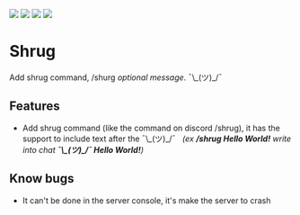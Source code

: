 [![](https://img.shields.io/badge/Github-Source--code-grey?style=for-the-badge&labelColor=00ba00)](https://github.com/Grifonice99/shrug)  ![](https://img.shields.io/badge/dynamic/json?color=grey&label=shrug&query=%24.releases[-1:].version&prefix=Version%20&url=https%3A%2F%2Fmods.factorio.com%2Fapi%2Fmods%2Fshrug&style=for-the-badge&labelColor=orange) [![](https://img.shields.io/badge/dynamic/json?color=grey&label=Downloads&query=downloads_count&url=https%3A%2F%2Fmods.factorio.com%2Fapi%2Fmods%2Fshrug&style=for-the-badge&labelColor=orange)](https://mods.factorio.com/mod/shrug) [![](https://img.shields.io/badge/Support-A%20coffee%20it's%20apprecieated%20%20-0074b4?logo=kofi&style=for-the-badge&color=grey&labelColor=0077ab)](https://ko-fi.com/Grifonice99)  

# __Shrug__
Add shrug command, /shurg *optional message*.
¯\\\_(ツ)\_/¯

## Features
- Add shrug command (like the command on discord /shrug), it has the support to include text after the ¯\\\_(ツ)\_/¯ &nbsp; *(ex **/shrug Hello World!** write into chat **¯\\\_(ツ)\_/¯ Hello World!**)*

## Know bugs
- It can't be done in the server console, it's make the server to crash

